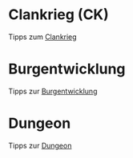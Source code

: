 # Clankrieg (CK)
Tipps zum [Clankrieg](https://github.com/XOfSpades/hc/blob/master/clankrieg.md)

# Burgentwicklung
Tipps zur [Burgentwicklung](https://github.com/XOfSpades/hc/blob/master/burgentwicklung.md)

# Dungeon
Tipps zur [Dungeon](https://github.com/XOfSpades/hc/blob/master/dungeon.md)
